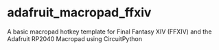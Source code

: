 # adafruit_macropad_ffxiv
A basic macropad hotkey template for Final Fantasy XIV (FFXIV) and the Adafruit RP2040 Macropad using CircuitPython


